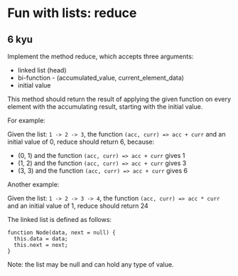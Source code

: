 # Fun with lists: reduce
## 6 kyu

Implement the method reduce, which accepts three arguments:

- linked list (head)
- bi-function - (accumulated_value, current_element_data)
- initial value

This method should return the result of applying the given function on every element with the accumulating result, starting with the initial value.

For example:

Given the list: `1 -> 2 -> 3`, the function `(acc, curr) => acc + curr` and an initial value of 0, reduce should return 6, because:

- (0, 1) and the function `(acc, curr) => acc + curr` gives 1
- (1, 2) and the function `(acc, curr) => acc + curr` gives 3
- (3, 3) and the function `(acc, curr) => acc + curr` gives 6

Another example:

Given the list: `1 -> 2 -> 3 -> 4`, the function `(acc, curr) => acc * curr` and an initial value of 1, reduce should return 24

The linked list is defined as follows:
```
function Node(data, next = null) {
  this.data = data;
  this.next = next;
}
```
Note: the list may be null and can hold any type of value.